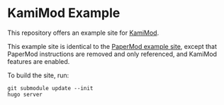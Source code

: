 # KamiMod Example

This repository offers an example site for [KamiMod](https://github.com/8hobbies/KamiMod).

This example site is identical to the [PaperMod example site](https://adityatelange.github.io/hugo-PaperMod/), except that PaperMod instructions
are removed and only referenced, and KamiMod features are enabled.

To build the site, run:

    git submodule update --init
    hugo server
